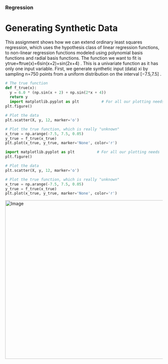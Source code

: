 ### Regression 

# Generating Synthetic Data
This assignment shows how we can extend ordinary least squares regression, which uses the hypothesis class of linear regression functions, to non-linear regression functions modeled using polynomial basis functions and radial basis functions. The function we want to fit is  ytrue=ftrue(x)=6sin(x+2)+sin(2x+4) . This is a univariate function as it has only one input variable. First, we generate synthetic input (data)  xi  by sampling  n=750  points from a uniform distribution on the interval  [−7.5,7.5] .

```py
# The true function
def f_true(x):
  y = 6.0 * (np.sin(x + 2) + np.sin(2*x + 4))
  return y
  import matplotlib.pyplot as plt          # For all our plotting needs
plt.figure()

# Plot the data
plt.scatter(X, y, 12, marker='o')

# Plot the true function, which is really "unknown"
x_true = np.arange(-7.5, 7.5, 0.05)
y_true = f_true(x_true)
plt.plot(x_true, y_true, marker='None', color='r')

```

```py
import matplotlib.pyplot as plt          # For all our plotting needs
plt.figure()

# Plot the data
plt.scatter(X, y, 12, marker='o')

# Plot the true function, which is really "unknown"
x_true = np.arange(-7.5, 7.5, 0.05)
y_true = f_true(x_true)
plt.plot(x_true, y_true, marker='None', color='r')
 ```
 <img width="697" height="507" alt="Image" src="https://github.com/user-attachments/assets/bf6884a4-8bc6-4ed4-a754-b1c42d757a17" />
 


 
 